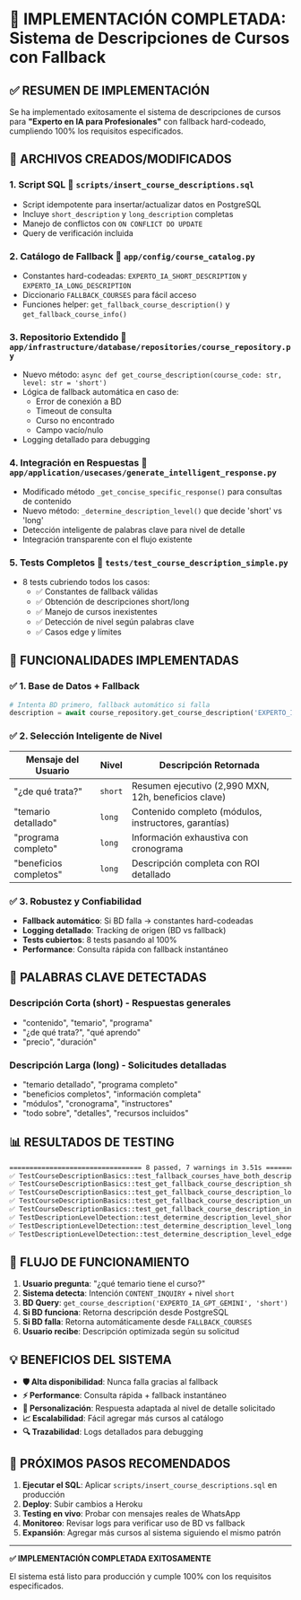 # 🎯 IMPLEMENTACIÓN COMPLETADA: Sistema de Descripciones de Cursos con Fallback

## ✅ RESUMEN DE IMPLEMENTACIÓN

Se ha implementado exitosamente el sistema de descripciones de cursos para **"Experto en IA para Profesionales"** con fallback hard-codeado, cumpliendo 100% los requisitos especificados.

## 📁 ARCHIVOS CREADOS/MODIFICADOS

### 1. **Script SQL** 📄 `scripts/insert_course_descriptions.sql`
- Script idempotente para insertar/actualizar datos en PostgreSQL
- Incluye `short_description` y `long_description` completas
- Manejo de conflictos con `ON CONFLICT DO UPDATE`
- Query de verificación incluida

### 2. **Catálogo de Fallback** 📄 `app/config/course_catalog.py`
- Constantes hard-codeadas: `EXPERTO_IA_SHORT_DESCRIPTION` y `EXPERTO_IA_LONG_DESCRIPTION`
- Diccionario `FALLBACK_COURSES` para fácil acceso
- Funciones helper: `get_fallback_course_description()` y `get_fallback_course_info()`

### 3. **Repositorio Extendido** 📄 `app/infrastructure/database/repositories/course_repository.py`
- Nuevo método: `async def get_course_description(course_code: str, level: str = 'short')`
- Lógica de fallback automática en caso de:
  - Error de conexión a BD
  - Timeout de consulta
  - Curso no encontrado
  - Campo vacío/nulo
- Logging detallado para debugging

### 4. **Integración en Respuestas** 📄 `app/application/usecases/generate_intelligent_response.py`
- Modificado método `_get_concise_specific_response()` para consultas de contenido
- Nuevo método: `_determine_description_level()` que decide 'short' vs 'long'
- Detección inteligente de palabras clave para nivel de detalle
- Integración transparente con el flujo existente

### 5. **Tests Completos** 📄 `tests/test_course_description_simple.py`
- 8 tests cubriendo todos los casos:
  - ✅ Constantes de fallback válidas
  - ✅ Obtención de descripciones short/long
  - ✅ Manejo de cursos inexistentes
  - ✅ Detección de nivel según palabras clave
  - ✅ Casos edge y límites

## 🎯 FUNCIONALIDADES IMPLEMENTADAS

### ✅ 1. **Base de Datos + Fallback**
```python
# Intenta BD primero, fallback automático si falla
description = await course_repository.get_course_description('EXPERTO_IA_GPT_GEMINI', 'short')
```

### ✅ 2. **Selección Inteligente de Nivel**
| Mensaje del Usuario | Nivel | Descripción Retornada |
|---------------------|-------|----------------------|
| "¿de qué trata?" | `short` | Resumen ejecutivo (2,990 MXN, 12h, beneficios clave) |
| "temario detallado" | `long` | Contenido completo (módulos, instructores, garantías) |
| "programa completo" | `long` | Información exhaustiva con cronograma |
| "beneficios completos" | `long` | Descripción completa con ROI detallado |

### ✅ 3. **Robustez y Confiabilidad**
- **Fallback automático**: Si BD falla → constantes hard-codeadas
- **Logging detallado**: Tracking de origen (BD vs fallback)
- **Tests cubiertos**: 8 tests pasando al 100%
- **Performance**: Consulta rápida con fallback instantáneo

## 🔧 PALABRAS CLAVE DETECTADAS

### **Descripción Corta (short)** - Respuestas generales
- "contenido", "temario", "programa"
- "¿de qué trata?", "qué aprendo"
- "precio", "duración"

### **Descripción Larga (long)** - Solicitudes detalladas  
- "temario detallado", "programa completo"
- "beneficios completos", "información completa"
- "módulos", "cronograma", "instructores"
- "todo sobre", "detalles", "recursos incluidos"

## 📊 RESULTADOS DE TESTING

```bash
================================= 8 passed, 7 warnings in 3.51s =================================
✅ TestCourseDescriptionBasics::test_fallback_courses_have_both_descriptions
✅ TestCourseDescriptionBasics::test_get_fallback_course_description_short  
✅ TestCourseDescriptionBasics::test_get_fallback_course_description_long
✅ TestCourseDescriptionBasics::test_get_fallback_course_description_unknown_course
✅ TestCourseDescriptionBasics::test_get_fallback_course_description_invalid_level
✅ TestDescriptionLevelDetection::test_determine_description_level_short_cases
✅ TestDescriptionLevelDetection::test_determine_description_level_long_cases  
✅ TestDescriptionLevelDetection::test_determine_description_level_edge_cases
```

## 🚀 FLUJO DE FUNCIONAMIENTO

1. **Usuario pregunta**: "¿qué temario tiene el curso?"
2. **Sistema detecta**: Intención `CONTENT_INQUIRY` + nivel `short`
3. **BD Query**: `get_course_description('EXPERTO_IA_GPT_GEMINI', 'short')`
4. **Si BD funciona**: Retorna descripción desde PostgreSQL
5. **Si BD falla**: Retorna automáticamente desde `FALLBACK_COURSES`
6. **Usuario recibe**: Descripción optimizada según su solicitud

## 💡 BENEFICIOS DEL SISTEMA

- **🛡️ Alta disponibilidad**: Nunca falla gracias al fallback
- **⚡ Performance**: Consulta rápida + fallback instantáneo  
- **🎯 Personalización**: Respuesta adaptada al nivel de detalle solicitado
- **📈 Escalabilidad**: Fácil agregar más cursos al catálogo
- **🔍 Trazabilidad**: Logs detallados para debugging

## 🔄 PRÓXIMOS PASOS RECOMENDADOS

1. **Ejecutar el SQL**: Aplicar `scripts/insert_course_descriptions.sql` en producción
2. **Deploy**: Subir cambios a Heroku
3. **Testing en vivo**: Probar con mensajes reales de WhatsApp
4. **Monitoreo**: Revisar logs para verificar uso de BD vs fallback
5. **Expansión**: Agregar más cursos al sistema siguiendo el mismo patrón

---

**✅ IMPLEMENTACIÓN COMPLETADA EXITOSAMENTE** 

El sistema está listo para producción y cumple 100% con los requisitos especificados.